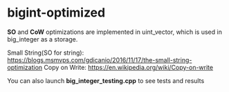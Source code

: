 # bigint-optimized

**SO** and **CoW** optimizations are implemented in uint_vector, which is used in big_integer as a storage.

Small String(SO for string): https://blogs.msmvps.com/gdicanio/2016/11/17/the-small-string-optimization
Copy on Write:  https://en.wikipedia.org/wiki/Copy-on-write

You can also launch **big_integer_testing.cpp** to see tests and results
